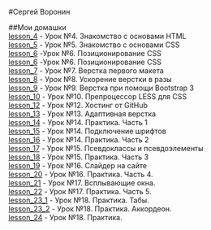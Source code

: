 #Сергей Воронин  

##Мои домашки  
[lesson_4](https://serfer87.github.io/lesson_4/) - Урок №4. Знакомство с основами HTML  
[lesson_5](https://serfer87.github.io/lesson_5) - Урок №5. Знакомство с основами CSS  
[lesson_6](https://serfer87.github.io/lesson_6/6.1) -Урок №6. Позиционирование CSS  
[lesson_6](https://serfer87.github.io/lesson_6/6.2) -Урок №6. Позиционирование CSS  
[lesson_7](https://serfer87.github.io/lesson_7) - Урок №7. Верстка первого макета  
[lesson_8](https://serfer87.github.io/lesson_8) - Урок №8. Ускорение верстки в разы  
[lesson_9](https://serfer87.github.io/lesson_9) - Урок №9. Верстка при помощи Bootstrap 3  
[lesson_10](https://serfer87.github.io/lesson_10) - Урок №10. Препроцессор LESS для CSS  
[lesson_12](https://serfer87.github.io/) - Урок №12. Хостинг от GitHub  
[lesson_13](https://serfer87.github.io/lesson_13) - Урок №13. Адаптивная верстка  
[lesson_14](https://serfer87.github.io/lesson_14) - Урок №14. Практика. Часть 1  
[lesson_15](https://serfer87.github.io/lesson_15) - Урок №14. Подключение шрифтов   
[lesson_16](https://serfer87.github.io/lesson_16) - Урок №14. Практика. Часть 2  
[lesson_17](https://serfer87.github.io/lesson_17) - Урок №15. Псевдоклассы и псевдоэлементы  
[lesson_18](https://serfer87.github.io/lesson_18) - Урок №15. Практика. Часть 3  
[lesson_19](https://serfer87.github.io/lesson_19) - Урок №16. Слайдер на сайте  
[lesson_20](https://serfer87.github.io/lesson_20) - Урок №16. Практика. Часть 4.  
[lesson_21](https://serfer87.github.io/lesson_21) - Урок №17. Всплывающие окна.  
[lesson_22](https://serfer87.github.io/lesson_22) - Урок №17. Практика. Часть 5.  
[lesson_23_1](https://serfer87.github.io/lesson_23/lesson_23_1) - Урок №18. Практика. Табы.  
[lesson_23_2](https://serfer87.github.io/lesson_23/lesson_23_2) - Урок №18. Практика. Аккордеон.  
[lesson_24](https://serfer87.github.io/lesson_24) - Урок №18. Практика.
